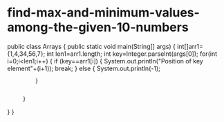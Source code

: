 # find-max-and-minimum-values-among-the-given-10-numbers
public class Arrays {
	public static void main(String[] args) {
		int[]arr1={1,4,34,56,7};
		 int len1=arr1.length;
		 int key=Integer.parseInt(args[0]);
		 for(int i=0;i<len1;i++)
		 {
			 if (key==arr1[i])
			 {
				 System.out.println("Position of key element"+(i+1));
				 break;
			 }
			 else
			 {
				 System.out.println(-1);
				 
			 }
			 
		
		 }
		


}
}
